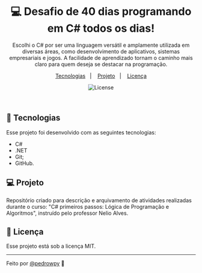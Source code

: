 <h1 align="center"> 💻 Desafio de 40 dias programando em C# todos os dias! </h1>

<p align="center">
Escolhi o C# por ser uma linguagem versátil e amplamente utilizada em diversas áreas, como desenvolvimento de aplicativos, sistemas empresariais e jogos. A facilidade de aprendizado tornam o caminho mais claro para quem deseja se destacar na programação.
</p>

<p align="center">
  <a href="#-tecnologias">Tecnologias</a>&nbsp;&nbsp;&nbsp;|&nbsp;&nbsp;&nbsp;
  <a href="#-projeto">Projeto</a>&nbsp;&nbsp;&nbsp;|&nbsp;&nbsp;&nbsp;  <a href="#memo-licença">Licença</a>
</p>

<p align="center">
  <img alt="License" src="https://img.shields.io/static/v1?label=license&message=MIT&color=49AA26&labelColor=000000">
</p>

<br>

## 🚀 Tecnologias

Esse projeto foi desenvolvido com as seguintes tecnologias:

- C#
- .NET
- Git;
- GitHub.

## 💻 Projeto

Repositório criado para descrição e arquivamento de atividades realizadas durante o curso: "C# primeiros passos: Lógica de Programação e Algoritmos", instruído pelo professor Nelio Alves.



## :memo: Licença

Esse projeto está sob a licença MIT.

---

Feito por <a href="https://www.instagram.com/pedrowpy/">@pedrowpy</a> :wave:
